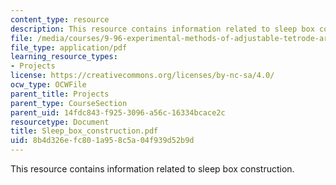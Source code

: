 ```yaml
---
content_type: resource
description: This resource contains information related to sleep box construction.
file: /media/courses/9-96-experimental-methods-of-adjustable-tetrode-array-neurophysiology-january-iap-2001/8b4d326efc801a958c5a04f939d52b9d_Sleep_box_construction.pdf
file_type: application/pdf
learning_resource_types:
- Projects
license: https://creativecommons.org/licenses/by-nc-sa/4.0/
ocw_type: OCWFile
parent_title: Projects
parent_type: CourseSection
parent_uid: 14fdc843-f925-3096-a56c-16334bcace2c
resourcetype: Document
title: Sleep_box_construction.pdf
uid: 8b4d326e-fc80-1a95-8c5a-04f939d52b9d
---
```

This resource contains information related to sleep box construction.